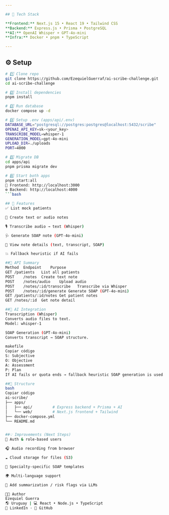```yaml
---

## 🚀 Tech Stack

**Frontend:** Next.js 15 • React 19 • Tailwind CSS  
**Backend:** Express.js • Prisma • PostgreSQL  
**AI:** OpenAI Whisper + GPT-4o-mini  
**Infra:** Docker • pnpm • TypeScript

---
```


## ⚙️ Setup

```bash
# 1️⃣ Clone repo
git clone https://github.com/EzequielGuerraf/ai-scribe-challenge.git
cd ai-scribe-challenge

# 2️⃣ Install dependencies
pnpm install

# 3️⃣ Run database
docker compose up -d

# 4️⃣ Setup .env (apps/api/.env)
DATABASE_URL="postgresql://postgres:postgres@localhost:5432/scribe"
OPENAI_API_KEY=sk-<your_key>
TRANSCRIBE_MODEL=whisper-1
GENERATION_MODEL=gpt-4o-mini
UPLOAD_DIR=./uploads
PORT=4000

# 5️⃣ Migrate DB
cd apps/api
pnpm prisma migrate dev

# 6️⃣ Start both apps
pnpm start:all
🧠 Frontend: http://localhost:3000
⚙️ Backend: http://localhost:4000
```bash

## 🧩 Features
✅ List mock patients

📝 Create text or audio notes

🎙️ Transcribe audio → text (Whisper)

🩺 Generate SOAP note (GPT-4o-mini)

📄 View note details (text, transcript, SOAP)

💥 Fallback heuristic if AI fails

##🔗 API Summary
Method	Endpoint	Purpose
GET	/patients	List all patients
POST	/notes	Create text note
POST	/notes/audio	Upload audio
POST	/notes/:id/transcribe	Transcribe via Whisper
POST	/notes/:id/generate	Generate SOAP (GPT-4o-mini)
GET	/patients/:id/notes	Get patient notes
GET	/notes/:id	Get note detail

##🧠 AI Integration
Transcription (Whisper)
Converts audio files to text.
Model: whisper-1

SOAP Generation (GPT-4o-mini)
Converts transcript → SOAP structure.

makefile
Copiar código
S: Subjective  
O: Objective  
A: Assessment  
P: Plan
If AI fails or quota ends → fallback heuristic SOAP generation is used.

##🧱 Structure
bash
Copiar código
ai-scribe/
├── apps/
│   ├── api/         # Express backend + Prisma + AI
│   └── web/         # Next.js frontend + Tailwind
├── docker-compose.yml
└── README.md


##💡 Improvements (Next Steps)
🔐 Auth & role-based users

🎧 Audio recording from browser

☁️ Cloud storage for files (S3)

🧾 Specialty-specific SOAP templates

🌍 Multi-language support

🧠 Add summarization / risk flags via LLMs

👨‍💻 Author
Ezequiel Guerra 
🌎 Uruguay | 💻 React • Node.js • TypeScript
🔗 LinkedIn · 🐙 GitHub